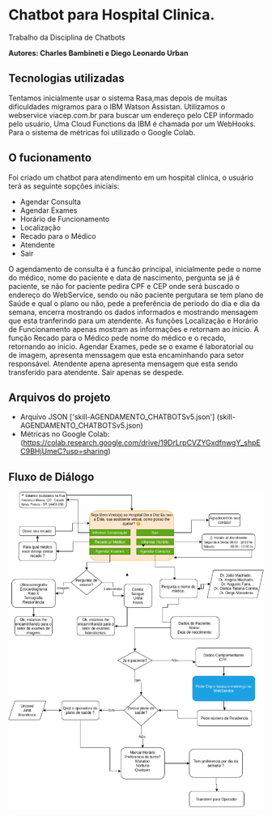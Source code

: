 # Chatbot para Hospital Clinica.
Trabalho da Disciplina de Chatbots


**Autores: Charles Bambineti e Diego Leonardo Urban**


## Tecnologias utilizadas
Tentamos inicialmente usar o sistema Rasa,mas depois de muitas dificuldades migramos para o IBM Watson Assistan.
Utilizamos o webservice viacep.com.br para buscar um endereço pelo CEP informado pelo usuário, Uma Cloud Functions da IBM é chamada por um  WebHooks.
Para o sistema de métricas foi utilizado o Google Colab.


## O fucionamento
Foi criado um chatbot para atendimento em um hospital clinica, o usuário terá  as seguinte sopções iniciais:
- Agendar Consulta
- Agendar Exames
- Horário de Funcionamento
- Localização
- Recado para o Médico
- Atendente
- Sair

O agendamento de consulta é a funcão principal, inicialmente pede o nome do médico, nome do paciente e data de nascimento, pergunta se já é paciente, se não for paciente pedira CPF e CEP onde será buscado o endereço do WebService, sendo ou não paciente pergutara se tem plano de Saúde e qual o plano ou não, pede a preferência de periodo do dia e dia da semana, encerra mostrando os dados informados e mostrando mensagem que esta tranferindo para um atendente.
As funções Localização e  Horário de Funcionamento apenas mostram as informações e retornam ao inicio. 
A função Recado para o Médico pede nome do médico e o recado, retornando ao inicio.
Agendar Exames, pede se o exame é laboratorial ou de imagem, apresenta menssagem que esta encaminhando para setor responsável.
Atendente apena apresenta mensagem que esta sendo transferido para atendente.
Sair apenas se despede.

## Arquivos do projeto

- Arquivo JSON ['skill-AGENDAMENTO_CHATBOTSv5.json'] (skill-AGENDAMENTO_CHATBOTSv5.json)
- Métricas no Google Colab: (https://colab.research.google.com/drive/19DrLrpCVZYGxdfnwgY_shpEC9BHjUmeC?usp=sharing)

## Fluxo de Diálogo

![Fluxo de Diálogo](chatbot.png)
